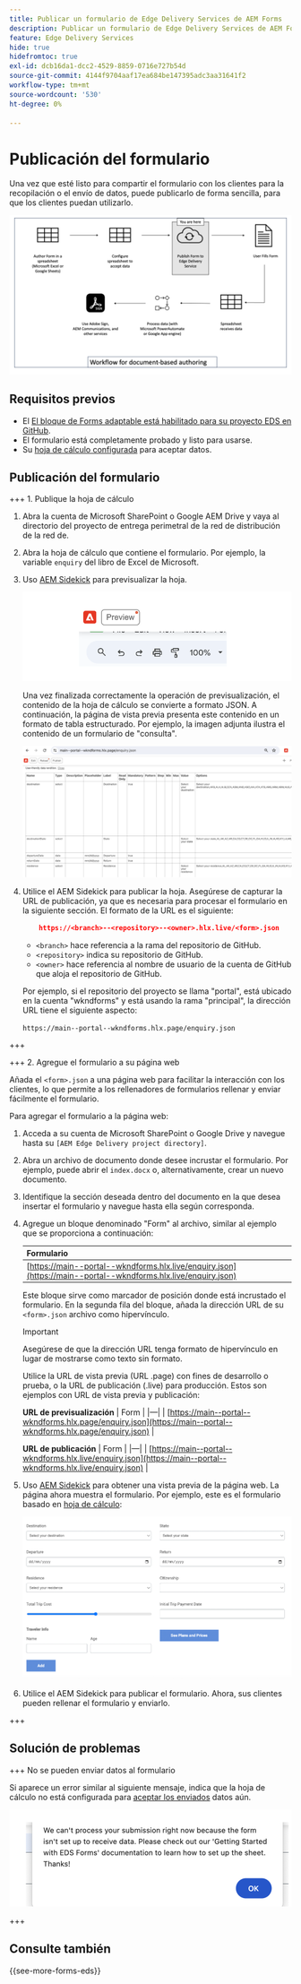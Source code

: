 ```yaml
---
title: Publicar un formulario de Edge Delivery Services de AEM Forms
description: Publicar un formulario de Edge Delivery Services de AEM Forms
feature: Edge Delivery Services
hide: true
hidefromtoc: true
exl-id: dcb16da1-dcc2-4529-8859-0716e727b54d
source-git-commit: 4144f9704aaf17ea684be147395adc3aa31641f2
workflow-type: tm+mt
source-wordcount: '530'
ht-degree: 0%

---
```


# Publicación del formulario

Una vez que esté listo para compartir el formulario con los clientes para la recopilación o el envío de datos, puede publicarlo de forma sencilla, para que los clientes puedan utilizarlo.

![Ecosistema de creación basado en documentos](/help/edge/assets/document-based-authoring-workflow-publish-form.png)

## Requisitos previos

* El [El bloque de Forms adaptable está habilitado para su proyecto EDS en GitHub](/help/edge/docs/forms/create-forms.md).
* El formulario está completamente probado y listo para usarse.
* Su [hoja de cálculo configurada](/help/edge/docs/forms/submit-forms.md) para aceptar datos.

## Publicación del formulario

+++ 1. Publique la hoja de cálculo

1. Abra la cuenta de Microsoft SharePoint o Google AEM Drive y vaya al directorio del proyecto de entrega perimetral de la red de distribución de la red de.

1. Abra la hoja de cálculo que contiene el formulario. Por ejemplo, la variable `enquiry` del libro de Excel de Microsoft.

1. Uso [AEM Sidekick](https://www.aem.live/developer/tutorial#preview-and-publish-your-content) para previsualizar la hoja.

   ![Usar el AEM Sidekick para obtener una vista previa de la hoja](/help/edge/assets/preview-form.png)

   Una vez finalizada correctamente la operación de previsualización, el contenido de la hoja de cálculo se convierte a formato JSON. A continuación, la página de vista previa presenta este contenido en un formato de tabla estructurado. Por ejemplo, la imagen adjunta ilustra el contenido de un formulario de &quot;consulta&quot;.

   ![Previsualización de Forms en formato JSON](/help/edge/assets/forms-preview-json-format.png)

1. Utilice el AEM Sidekick para publicar la hoja. Asegúrese de capturar la URL de publicación, ya que es necesaria para procesar el formulario en la siguiente sección. El formato de la URL es el siguiente:


   ```JSON
       https://<branch>--<repository>--<owner>.hlx.live/<form>.json
   ```

   * `<branch>` hace referencia a la rama del repositorio de GitHub.
   * `<repository>` indica su repositorio de GitHub.
   * `<owner>` hace referencia al nombre de usuario de la cuenta de GitHub que aloja el repositorio de GitHub.

   Por ejemplo, si el repositorio del proyecto se llama &quot;portal&quot;, está ubicado en la cuenta &quot;wkndforms&quot; y está usando la rama &quot;principal&quot;, la dirección URL tiene el siguiente aspecto:

   `https://main--portal--wkndforms.hlx.page/enquiry.json`

+++

+++ 2. Agregue el formulario a su página web

Añada el `<form>.json` a una página web para facilitar la interacción con los clientes, lo que permite a los rellenadores de formularios rellenar y enviar fácilmente el formulario.


Para agregar el formulario a la página web:

1. Acceda a su cuenta de Microsoft SharePoint o Google Drive y navegue hasta su `[AEM Edge Delivery project directory]`.

1. Abra un archivo de documento donde desee incrustar el formulario. Por ejemplo, puede abrir el `index.docx` o, alternativamente, crear un nuevo documento.

1. Identifique la sección deseada dentro del documento en la que desea insertar el formulario y navegue hasta ella según corresponda.

1. Agregue un bloque denominado &quot;Form&quot; al archivo, similar al ejemplo que se proporciona a continuación:

   | Formulario |
   |---|
   | [https://main--portal--wkndforms.hlx.live/enquiry.json](https://main--portal--wkndforms.hlx.live/enquiry.json) |

   Este bloque sirve como marcador de posición donde está incrustado el formulario. En la segunda fila del bloque, añada la dirección URL de su `<form>.json` archivo como hipervínculo.

   >[!IMPORTANT]
   >
   >
   > Asegúrese de que la dirección URL tenga formato de hipervínculo en lugar de mostrarse como texto sin formato.

   Utilice la URL de vista previa (URL .page) con fines de desarrollo o prueba, o la URL de publicación (.live) para producción. Estos son ejemplos con URL de vista previa y publicación:

   **URL de previsualización**
| Form | |—| | [https://main--portal--wkndforms.hlx.page/enquiry.json](https://main--portal--wkndforms.hlx.page/enquiry.json)  |


   **URL de publicación**
| Form | |—| | [https://main--portal--wkndforms.hlx.live/enquiry.json](https://main--portal--wkndforms.hlx.live/enquiry.json)  |

1. Uso [AEM Sidekick](https://www.aem.live/developer/tutorial#preview-and-publish-your-content) para obtener una vista previa de la página web. La página ahora muestra el formulario. Por ejemplo, este es el formulario basado en [hoja de cálculo](https://docs.google.com/spreadsheets/d/196lukD028RDK_evBelkOonPxC7w0l_IiJ-Yx3DvMfNk/edit#gid=0):


   [![Formulario EDS de ejemplo](/help/edge/assets/eds-form.png)](https://main--portal--wkndforms.hlx.live/)

1. Utilice el AEM Sidekick para publicar el formulario. Ahora, sus clientes pueden rellenar el formulario y enviarlo.

+++

## Solución de problemas

+++ No se pueden enviar datos al formulario

Si aparece un error similar al siguiente mensaje, indica que la hoja de cálculo no está configurada para [aceptar los enviados](/help/edge/docs/forms/submit-forms.md) datos aún.

![error al enviar el formulario](/help/edge/assets/form-error.png)

+++


## Consulte también

{{see-more-forms-eds}}
